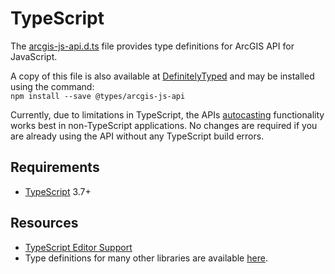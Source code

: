 # TypeScript

The [arcgis-js-api.d.ts](arcgis-js-api.d.ts) file provides type definitions for ArcGIS API for JavaScript.

A copy of this file is also available at [DefinitelyTyped][1] and may be installed using the command:  
`npm install --save @types/arcgis-js-api`

Currently, due to limitations in TypeScript, the APIs [autocasting](https://developers.arcgis.com/javascript/latest/programming-patterns/#autocasting) functionality works best in non-TypeScript applications. No changes are required if you are already using the API without any TypeScript build errors.

## Requirements

* [TypeScript][2] 3.7+

## Resources

* [TypeScript Editor Support][3]
* Type definitions for many other libraries are available [here][4].

[1]: https://github.com/DefinitelyTyped/DefinitelyTyped/tree/master/types/arcgis-js-api
[2]: http://www.typescriptlang.org/
[3]: https://github.com/Microsoft/TypeScript/wiki/TypeScript-Editor-Support
[4]: https://github.com/DefinitelyTyped/DefinitelyTyped
